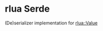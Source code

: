 # rlua Serde

(De)serializer implementation for [rlua::Value](https://docs.rs/rlua/0.12/rlua/enum.Value.html)
